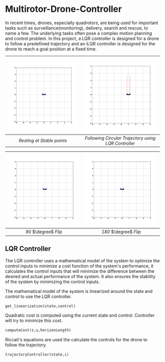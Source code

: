 # Multirotor-Drone-Controller
In recent times, drones, especially quadrotors, are being used for important tasks such as surveillance(monitoring), delivery, search and rescue, to name a few. The underlying tasks often pose a complex motion planning and control problem. In this project, a LQR controller is designed for a drone to follow a predefined trajectory and an iLQR controller is designed for the drone to reach a goal position at a fixed time.

<!-- <p align = 'center'>
<img src = "assets/StablePoints.gif">
<img src = "assets/LQRController.gif">
</p>   -->

![Alt text](Assets/StablePoints.gif)|![Alt text](Assets/LQRController.gif)
 :--:|:--:
  *Resting at Stable points* |*Following Circular Trajectory using LQR Controller*

![Alt text](Assets/iLQR90.gif)|![Alt text](Assets/iLQR180.gif)
 :--:|:--:
 *90* $\degree$ *Flip* |*180* $\degree$ *Flip*

## LQR Controller 
The LQR controller uses a mathematical model of the system to optimize the control inputs to minimize a cost function of the system's performance, it calculates the control inputs that will minimize the difference between the desired and actual performance of the system. It also ensures the stability of the system by minimizing the control inputs.

The mathematical model of the system is linearized around the state and control to use the LQR controller. 
```python
get_linearization(state,control)
```
Quadratic cost is computed using the current state and control. Controller will try to minimize this cost.
```python
computeCost(z,u,horizonLength)
```
Riccati's equations are used the calculate the controls for the drone to follow the trajectory.
```python
trajectoryController(state,i)
```
